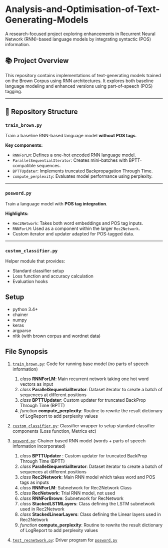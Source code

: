 # Analysis-and-Optimisation-of-Text-Generating-Models

A research-focused project exploring enhancements in Recurrent Neural Network (RNN)-based language models by integrating syntactic (POS) information.


## 📚 Project Overview

This repository contains implementations of text-generating models trained on the Brown Corpus using RNN architectures. It explores both baseline language modeling and enhanced versions using part-of-speech (POS) tagging.

---

## 📁 Repository Structure

### `train_brown.py`
Train a baseline RNN-based language model **without POS tags**.

**Key components:**
- `RNNForLM`: Defines a one-hot encoded RNN language model.
- `ParallelSequentialIterator`: Creates mini-batches with BPTT-compatible sequences.
- `BPTTUpdater`: Implements truncated Backpropagation Through Time.
- `compute_perplexity`: Evaluates model performance using perplexity.

---

### `posword.py`
Train a language model with **POS tag integration**.

**Highlights:**
- `Rec2Network`: Takes both word embeddings and POS tag inputs.
- `RNNForLM`: Used as a component within the larger `Rec2Network`.
- Custom iterator and updater adapted for POS-tagged data.

---

### `custom_classifier.py`
Helper module that provides:
- Standard classifier setup
- Loss function and accuracy calculation
- Evaluation hooks

## Setup

- python 3.4+
- chainer
- numpy
- keras
- argparse
- nltk (with brown corpus and wordnet data)

## File Synopsis

1. [`train_brown.py`](train_brown.py): Code for running base model (no parts of speech information)
    1. *class* **RNNForLM**: Main recurrent network taking one hot word vectors as input
    2. *class* **ParallelSequentialIterator**: Dataset iterator to create a batch of sequences at different positions
    3. *class* **BPTTUpdater**: Custom updater for truncated BackProp Through Time (BPTT)
    4. *function* **compute_perplexity**: Routine to rewrite the result dictionary of LogReport to add perplexity values

2. [`custom_classifier.py`](custom_classifier.py): Classifier wrapper to setup standard classifier components (Loss function, Metrics etc)


3. [`posword.py`](posword.py): Chainer based RNN model (words + parts of speech information incorporated)
    1. *class* **BPTTUpdater** : Custom updater for truncated BackProp Through Time (BPTT)
    2. *class* **ParallelSequentialIterator**: Dataset iterator to create a batch of sequences at different positions
    3. *class* **Rec2Network**: Main RNN model which takes word and POS tags as inputs
    4. *class* **RNNForLM**: Subnetwork for Rec2Network Class
    5. *class* **RecNetwork**: Trial RNN model, not used
    6. *class* **RNNForBrown**: Subnetwork for RecNetwork
    7. *class* **StackedLSTMLayers**: Class defining the LSTM subnetwork used in Rec2Network
    8. *class* **StackedLinearLayers**: Class defining the Linear layers used in Rec2Network
    9. *function* **compute_perplexity**: Routine to rewrite the result dictionary of LogReport to add perplexity values

4. [`test_recnetwork.py`](test_recnetwork.py): Driver program for [`posword.py`](posword.py)
